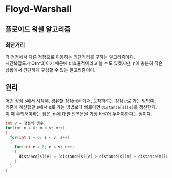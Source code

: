# Floyd-Warshall
## 플로이드 워셜 알고리즘
### 최단거리

각 정점에서 다른 정점으로 이동하는 최단거리를 구하는 알고리즘이다.<br/>
시간복잡도가 O(n^3)이기 때문에 비효율적이라고 볼 수도 있겠지만, n이 충분히 작은 상황에서 간단하게 구성할 수 있는 알고리즘이다.<br/>

## 원리
어떤 정점 s에서 시작해, 경유할 정점m을 거쳐, 도착하려는 정점 e로 가는 방법이,<br/>
기존에 계산했던 s에서 e로 가는 방법보다 빠르다면 ```distance[s][e]```를 갱신한다.<br/>
이 때 주의해야하는 점은, m에 대한 반복문을 가장 바깥에 두어야한다는 점이다.<br/>

```cpp
int v = 정점의 갯수;
for(int m = 0; m < v; m++)
{
  for(int s = 0; s < v; s++)
  {
    for(int e = 0; e < v; e++)
    {
      distance[s][e] = (distance[s][e] > distance[s][m] + distance[m][e]) ? distance[s][m] + distance[m][e] : distance[s][e];
    }
  }
}
```
